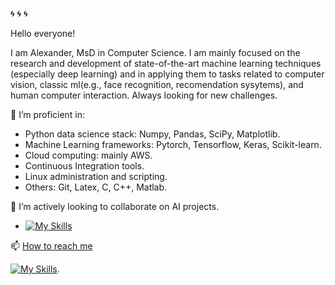🌀 🌀 🌀

Hello everyone!

I am Alexander, MsD in Computer Science. I am mainly focused on the research and development of state-of-the-art machine learning techniques (especially deep learning) and in applying them to tasks related to computer vision, classic ml(e.g., face recognition, recomendation sysytems), and human computer interaction. Always looking for new challenges.

🔭 I’m proficient in:

- Python data science stack: Numpy, Pandas, SciPy, Matplotlib.
- Machine Learning frameworks: Pytorch, Tensorflow, Keras, Scikit-learn.
- Cloud computing: mainly AWS.
- Continuous Integration tools.
- Linux administration and scripting.
- Others: Git, Latex, C, C++, Matlab.

👯 I’m actively looking to collaborate on AI projects.

- [![My Skills](https://skillicons.dev/icons?i=py,cpp,tensorflow,pytorch,redis,grafana&perline=2)](https://skillicons.dev)

📫 [How to reach me][1]

[![My Skills](https://skillicons.dev/icons?i=linkedin)](https://www.linkedin.com/in/roooiz/).

[1]: mailto:ghostlyeclipse@gmail.com
